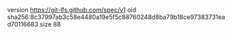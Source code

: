 version https://git-lfs.github.com/spec/v1
oid sha256:8c37997ab3c58e4480a19e5f5c88760248d8ba79b18ce97383731ead70116683
size 88
